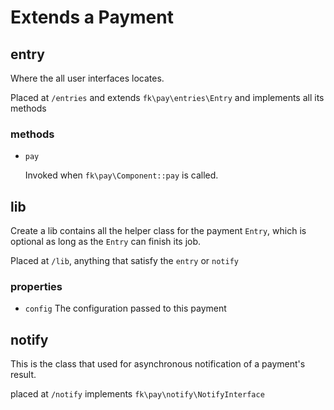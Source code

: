 # Extends a Payment

## entry

Where the all user interfaces locates. 

Placed at `/entries` and extends `fk\pay\entries\Entry` and implements all its methods

### methods

- `pay`

    Invoked when `fk\pay\Component::pay` is called.

## lib

Create a lib contains all the helper class for the payment `Entry`, which is optional as long as the `Entry` can finish its job. 

Placed at `/lib`, anything that satisfy the `entry` or `notify`

### properties

- `config` The configuration passed to this payment

## notify

This is the class that used for asynchronous notification of a payment's result.

placed at `/notify` implements `fk\pay\notify\NotifyInterface`